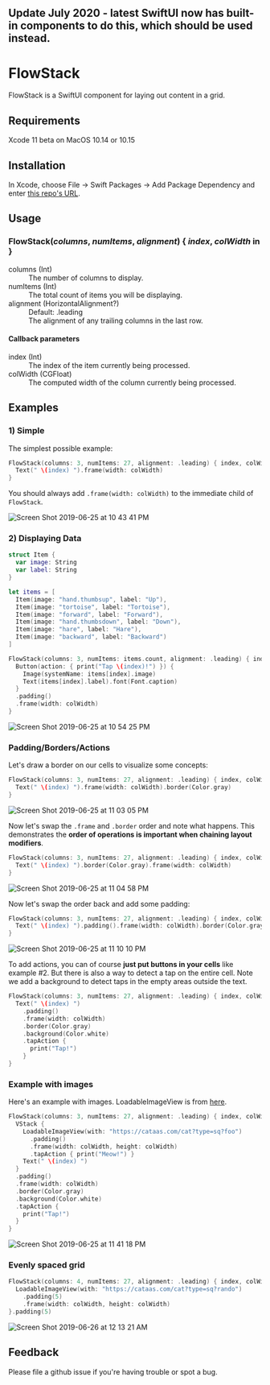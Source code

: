 ## Update July 2020 - latest SwiftUI now has built-in components to do this, which should be used instead. 

# FlowStack

FlowStack is a SwiftUI component for laying out content in a grid.

## Requirements

Xcode 11 beta on MacOS 10.14 or 10.15

## Installation

In Xcode, choose File -> Swift Packages -> Add Package Dependency and enter [this repo's URL](https://github.com/johnsusek/FlowStack).

## Usage 

### FlowStack(*columns*, *numItems*, *alignment*) { *index*, *colWidth* in }

<dl>
  <dt>columns (Int)</dt> 
  <dd>The number of columns to display.</dd>
  <dt>numItems (Int)</dt> 
  <dd>The total count of items you will be displaying.</dd>
  <dt>alignment (HorizontalAlignment?)</dt> 
  <dd>Default: .leading<br>The alignment of any trailing columns in the last row.</dd>
</dl>

#### Callback parameters
<dl>
  <dt>index (Int)</dt> 
  <dd>The index of the item currently being processed.</dd>
  <dt>colWidth (CGFloat)</dt> 
  <dd>The computed width of the column currently being processed.</dd>
</dl>

## Examples

### 1) Simple

The simplest possible example:

```swift
FlowStack(columns: 3, numItems: 27, alignment: .leading) { index, colWidth in
  Text(" \(index) ").frame(width: colWidth)
}
```

You should always add `.frame(width: colWidth)` to the immediate child of `FlowStack`.

![Screen Shot 2019-06-25 at 10 43 41 PM](https://user-images.githubusercontent.com/611996/60149560-b7727480-979a-11e9-8759-cc9ec2eea01b.png)

### 2) Displaying Data

```swift
struct Item {
  var image: String
  var label: String
}

let items = [
  Item(image: "hand.thumbsup", label: "Up"),
  Item(image: "tortoise", label: "Tortoise"),
  Item(image: "forward", label: "Forward"),
  Item(image: "hand.thumbsdown", label: "Down"),
  Item(image: "hare", label: "Hare"),
  Item(image: "backward", label: "Backward")
]

FlowStack(columns: 3, numItems: items.count, alignment: .leading) { index, colWidth in
  Button(action: { print("Tap \(index)!") }) {
    Image(systemName: items[index].image)
    Text(items[index].label).font(Font.caption)
  }
  .padding()
  .frame(width: colWidth)
}
```

![Screen Shot 2019-06-25 at 10 54 25 PM](https://user-images.githubusercontent.com/611996/60149936-34521e00-979c-11e9-91c9-04e2f59c77b8.png)


### Padding/Borders/Actions

Let's draw a border on our cells to visualize some concepts:
```swift
FlowStack(columns: 3, numItems: 27, alignment: .leading) { index, colWidth in
  Text(" \(index) ").frame(width: colWidth).border(Color.gray)
}
```

![Screen Shot 2019-06-25 at 11 03 05 PM](https://user-images.githubusercontent.com/611996/60150233-69ab3b80-979d-11e9-96e6-b8795adff041.png)

Now let's swap the `.frame` and `.border` order and note what happens. This demonstrates the **order of operations is important when chaining layout modifiers**.

```swift
FlowStack(columns: 3, numItems: 27, alignment: .leading) { index, colWidth in
  Text(" \(index) ").border(Color.gray).frame(width: colWidth)
}
```

![Screen Shot 2019-06-25 at 11 04 58 PM](https://user-images.githubusercontent.com/611996/60150297-abd47d00-979d-11e9-8e09-892a11916c7f.png)

Now let's swap the order back and add some padding:

```swift
FlowStack(columns: 3, numItems: 27, alignment: .leading) { index, colWidth in
  Text(" \(index) ").padding().frame(width: colWidth).border(Color.gray)
}
```

![Screen Shot 2019-06-25 at 11 10 10 PM](https://user-images.githubusercontent.com/611996/60150446-69f80680-979e-11e9-95a9-ff18dc67ab17.png)

To add actions, you can of course **just put buttons in your cells** like example #2. But there is also a way to detect a tap on the entire cell. Note we add a background to detect taps in the empty areas outside the text.

```swift
FlowStack(columns: 3, numItems: 27, alignment: .leading) { index, colWidth in
  Text(" \(index) ")
    .padding()
    .frame(width: colWidth)
    .border(Color.gray)
    .background(Color.white)
    .tapAction {
      print("Tap!")
    }
}
```

### Example with images

Here's an example with images. LoadableImageView is from [here](https://github.com/schmidyy/SwiftUI-ListFetching/blob/23c1d5d4b506236e0a7a34a2aa5f991edd4091f4/Views.swift). 
```swift
FlowStack(columns: 3, numItems: 27, alignment: .leading) { index, colWidth in
  VStack {
    LoadableImageView(with: "https://cataas.com/cat?type=sq?foo")
      .padding()
      .frame(width: colWidth, height: colWidth)
      .tapAction { print("Meow!") }
    Text(" \(index) ")
  }
  .padding()
  .frame(width: colWidth)
  .border(Color.gray)
  .background(Color.white)
  .tapAction {
    print("Tap!")
  }
}
```

![Screen Shot 2019-06-25 at 11 41 18 PM](https://user-images.githubusercontent.com/611996/60151555-c78e5200-97a2-11e9-94de-0a4ccc768629.png)

### Evenly spaced grid

```swift
FlowStack(columns: 4, numItems: 27, alignment: .leading) { index, colWidth in
  LoadableImageView(with: "https://cataas.com/cat?type=sq?rando")
    .padding(5)
    .frame(width: colWidth, height: colWidth)
}.padding(5)
```

![Screen Shot 2019-06-26 at 12 13 21 AM](https://user-images.githubusercontent.com/611996/60152721-3ff71200-97a7-11e9-91b2-b338edaab58c.png)


## Feedback

Please file a github issue if you're having trouble or spot a bug.
